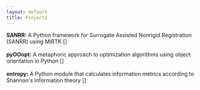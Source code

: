 ```yaml
---
layout: default
title: Projects
---
```

**SANRR:** A Python framework for Surrogate Assisted Nonrigid Registration (SANRR) using MIRTK \[<span style="display:inline-block; vertical-align:top"><a href="https://www.github.com/ddfabbro/SANRR" target="_blank"><i class="fab fa-github fa-sm"></i></a></span>\]
<br><br>
**pyOOopt:** A metaphoric approach to optimization algorithms using object orientation in Python \[<span style="display:inline-block; vertical-align:top"><a href="https://www.github.com/ddfabbro/pyOOopt" target="_blank"><i class="fab fa-github fa-sm"></i></a></span>\]
<br><br>
**entropy:** A Python module that calculates information metrics according to Shannon's information theory \[<span style="display:inline-block; vertical-align:top"><a href="https://www.github.com/ddfabbro/entropy" target="_blank"><i class="fab fa-github fa-sm"></i></a></span>\]
